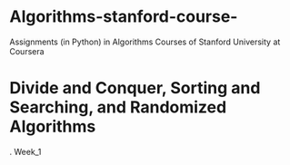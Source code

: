 # Algorithms-stanford-course-

Assignments (in Python) in Algorithms Courses of Stanford University at Coursera

# Divide and Conquer, Sorting and Searching, and Randomized Algorithms
. Week_1
